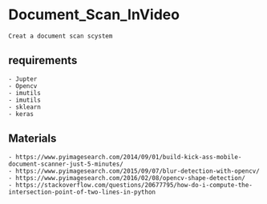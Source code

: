 # Document_Scan_InVideo

    Creat a document scan scystem
    
## requirements

    - Jupter
    - Opencv
    - imutils
    - imutils
    - sklearn
    - keras 
    
## Materials

    - https://www.pyimagesearch.com/2014/09/01/build-kick-ass-mobile-document-scanner-just-5-minutes/
    - https://www.pyimagesearch.com/2015/09/07/blur-detection-with-opencv/
    - https://www.pyimagesearch.com/2016/02/08/opencv-shape-detection/
    - https://stackoverflow.com/questions/20677795/how-do-i-compute-the-intersection-point-of-two-lines-in-python